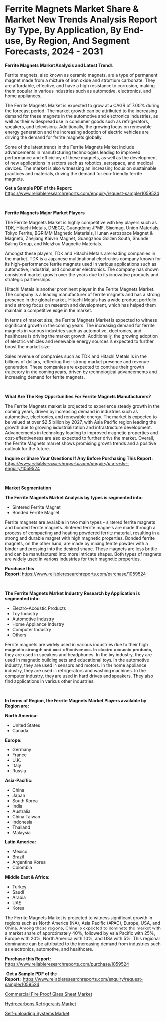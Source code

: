 <p><h1>Ferrite Magnets Market Share & Market New Trends Analysis Report By Type, By Application, By End-use, By Region, And Segment Forecasts, 2024 - 2031</h1></p><p><strong>Ferrite Magnets Market Analysis and Latest Trends</strong></p>
<p><p>Ferrite magnets, also known as ceramic magnets, are a type of permanent magnet made from a mixture of iron oxide and strontium carbonate. They are affordable, effective, and have a high resistance to corrosion, making them popular in various industries such as automotive, electronics, and home appliances.</p><p>The Ferrite Magnets Market is expected to grow at a CAGR of 7.00% during the forecast period. The market growth can be attributed to the increasing demand for these magnets in the automotive and electronics industries, as well as their widespread use in consumer goods such as refrigerators, speakers, and televisions. Additionally, the growing focus on renewable energy generation and the increasing adoption of electric vehicles are driving the demand for ferrite magnets globally.</p><p>Some of the latest trends in the Ferrite Magnets Market include advancements in manufacturing technologies leading to improved performance and efficiency of these magnets, as well as the development of new applications in sectors such as robotics, aerospace, and medical devices. The market is also witnessing an increasing focus on sustainable practices and materials, driving the demand for eco-friendly ferrite magnets.</p></p>
<p><strong>Get a Sample PDF of the Report:&nbsp;</strong> <a href="https://www.reliableresearchreports.com/enquiry/request-sample/1059524">https://www.reliableresearchreports.com/enquiry/request-sample/1059524</a></p>
<p>&nbsp;</p>
<p><strong>Ferrite Magnets Major Market Players</strong></p>
<p><p>The Ferrite Magnets Market is highly competitive with key players such as TDK, Hitachi Metals, DMEGC, Guangdong JPMF, Sinomag, Union Materials, Tokyo Ferrite, BGRIMM Magnetic Materials, Hunan Aerospace Magnet & Magneto, Zhejiang Kaiven Magnet, Guangzhou Golden South, Shunde Baling Group, and Meizhou Magnetic Materials. </p><p>Amongst these players, TDK and Hitachi Metals are leading companies in the market. TDK is a Japanese multinational electronics company known for its high-performance ferrite magnets used in various applications such as automotive, industrial, and consumer electronics. The company has shown consistent market growth over the years due to its innovative products and strategic partnerships.</p><p>Hitachi Metals is another prominent player in the Ferrite Magnets Market. The company is a leading manufacturer of ferrite magnets and has a strong presence in the global market. Hitachi Metals has a wide product portfolio and a strong focus on research and development, which has helped them maintain a competitive edge in the market.</p><p>In terms of market size, the Ferrite Magnets Market is expected to witness significant growth in the coming years. The increasing demand for ferrite magnets in various industries such as automotive, electronics, and healthcare is driving the market growth. Additionally, the growing adoption of electric vehicles and renewable energy sources is expected to further boost the market size.</p><p>Sales revenue of companies such as TDK and Hitachi Metals is in the billions of dollars, reflecting their strong market presence and revenue generation. These companies are expected to continue their growth trajectory in the coming years, driven by technological advancements and increasing demand for ferrite magnets.</p></p>
<p>&nbsp;</p>
<p><strong>What Are The Key Opportunities For Ferrite Magnets Manufacturers?</strong></p>
<p><p>The Ferrite Magnets market is projected to experience steady growth in the coming years, driven by increasing demand in industries such as automotive, electronics, and renewable energy. The market is expected to be valued at over $2.5 billion by 2027, with Asia Pacific region leading the growth due to growing industrialization and infrastructure development. Advancements in technology leading to improved magnetic properties and cost-effectiveness are also expected to further drive the market. Overall, the Ferrite Magnets market shows promising growth trends and a positive outlook for the future.</p></p>
<p><strong>Inquire or Share Your Questions If Any Before Purchasing This Report:</strong> <a href="https://www.reliableresearchreports.com/enquiry/pre-order-enquiry/1059524">https://www.reliableresearchreports.com/enquiry/pre-order-enquiry/1059524</a></p>
<p>&nbsp;</p>
<p><strong>Market Segmentation</strong></p>
<p><strong>The Ferrite Magnets Market Analysis by types is segmented into:</strong></p>
<p><ul><li>Sintered Ferrite Magnet</li><li>Bonded Ferrite Magnet</li></ul></p>
<p><p>Ferrite magnets are available in two main types - sintered ferrite magnets and bonded ferrite magnets. Sintered ferrite magnets are made through a process of compacting and heating powdered ferrite material, resulting in a strong and durable magnet with high magnetic properties. Bonded ferrite magnets, on the other hand, are made by mixing ferrite powder with a binder and pressing into the desired shape. These magnets are less brittle and can be manufactured into more intricate shapes. Both types of magnets are widely used in various industries for their magnetic properties.</p></p>
<p><strong>Purchase this Report:&nbsp;</strong><a href="https://www.reliableresearchreports.com/purchase/1059524">https://www.reliableresearchreports.com/purchase/1059524</a></p>
<p>&nbsp;</p>
<p><strong>The Ferrite Magnets Market Industry Research by Application is segmented into:</strong></p>
<p><ul><li>Electro-Acoustic Products</li><li>Toy Industry</li><li>Automotive Industry</li><li>Home Appliance Industry</li><li>Computer Industry</li><li>Others</li></ul></p>
<p><p>Ferrite magnets are widely used in various industries due to their high magnetic strength and cost-effectiveness. In electro-acoustic products, they are used in speakers and headphones. In the toy industry, they are used in magnetic building sets and educational toys. In the automotive industry, they are used in sensors and motors. In the home appliance industry, they are used in refrigerators and washing machines. In the computer industry, they are used in hard drives and speakers. They also find applications in various other industries.</p></p>
<p>&nbsp;</p>
<p><strong>In terms of Region, the Ferrite Magnets Market Players available by Region are:</strong></p>
<p>
    <p> <strong> North America: </strong>
        <ul>
            <li>United States</li>
            <li>Canada</li>
        </ul>
        </p> 
    <p> <strong> Europe: </strong>
        <ul>
            <li>Germany</li>
            <li>France</li>
            <li>U.K.</li>
            <li>Italy</li>
            <li>Russia</li>
        </ul>
        </p> 
    <p> <strong> Asia-Pacific: </strong>
        <ul>
            <li>China</li>
            <li>Japan</li>
            <li>South Korea</li>
            <li>India</li>
            <li>Australia</li>
            <li>China Taiwan</li>
            <li>Indonesia</li>
            <li>Thailand</li>
            <li>Malaysia</li>
        </ul>
        </p> 
    <p> <strong> Latin America: </strong>
        <ul>
            <li>Mexico</li>
            <li>Brazil</li>
            <li>Argentina Korea</li>
            <li>Colombia</li>
        </ul>
        </p> 
    <p> <strong> Middle East & Africa: </strong>
        <ul>
            <li>Turkey</li>
            <li>Saudi</li>
            <li>Arabia</li>
            <li>UAE</li>
            <li>Korea</li>
        </ul>
    </p>
    </p>
<p><p>The Ferrite Magnets Market is projected to witness significant growth in regions such as North America (NA), Asia Pacific (APAC), Europe, USA, and China. Among these regions, China is expected to dominate the market with a market share of approximately 40%, followed by Asia Pacific with 25%, Europe with 20%, North America with 10%, and USA with 5%. This regional dominance can be attributed to the increasing demand from industries such as electronics, automotive, and healthcare.</p></p>
<p><strong>Purchase this Report: </strong><a href="https://www.reliableresearchreports.com/purchase/1059524">https://www.reliableresearchreports.com/purchase/1059524</a></p>
<p>&nbsp;<strong>Get a Sample PDF of the Report:&nbsp;&nbsp;</strong><a href="https://www.reliableresearchreports.com/enquiry/request-sample/1059524">https://www.reliableresearchreports.com/enquiry/request-sample/1059524</a></p>
<p><strong></strong></p>
<p><p><a href="https://view.publitas.com/reportprime-1/commercial-fire-proof-glass-sheet-market-dynamics-2023-2030-also-about-its-market-trends-projections-and-opportunities/">Commercial Fire Proof Glass Sheet Market</a></p><p><a href="https://view.publitas.com/reportprime-1/hydrocarbons-refrigerants-market-research-report-unlocks-analysis-on-the-market-financial-status-market-size-and-market-revenue-upto-2030/">Hydrocarbons Refrigerants Market</a></p><p><a href="https://view.publitas.com/reportprime-1/self-unloading-systems-market-challenges-opportunities-and-growth-drivers-and-major-market-players-forecasted-for-period-from-2023-2030/">Self-unloading Systems Market</a></p></p>